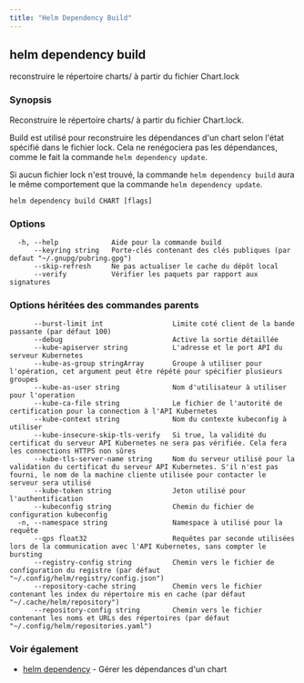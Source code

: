 ```yaml
---
title: "Helm Dependency Build"
---
```


## helm dependency build

reconstruire le répertoire charts/ à partir du fichier Chart.lock

### Synopsis

Reconstruire le répertoire charts/ à partir du fichier Chart.lock.

Build est utilisé pour reconstruire les dépendances d'un chart selon l'état spécifié dans le fichier lock. Cela ne renégociera pas les dépendances, comme le fait la commande `helm dependency update`.

Si aucun fichier lock n'est trouvé, la commande `helm dependency build` aura le même comportement que la commande `helm dependency update`.

```
helm dependency build CHART [flags]
```

### Options

```
  -h, --help             Aide pour la commande build
      --keyring string   Porte-clés contenant des clés publiques (par defaut "~/.gnupg/pubring.gpg")
      --skip-refresh     Ne pas actualiser le cache du dépôt local
      --verify           Vérifier les paquets par rapport aux signatures
```

### Options héritées des commandes parents

```
      --burst-limit int                 Limite coté client de la bande passante (par défaut 100)
      --debug                           Active la sortie détaillée
      --kube-apiserver string           L'adresse et le port API du serveur Kubernetes
      --kube-as-group stringArray       Groupe à utiliser pour l'opération, cet argument peut être répété pour spécifier plusieurs groupes
      --kube-as-user string             Nom d'utilisateur à utiliser pour l'operation
      --kube-ca-file string             Le fichier de l'autorité de certification pour la connection à l'API Kubernetes
      --kube-context string             Nom du contexte kubeconfig à utiliser
      --kube-insecure-skip-tls-verify   Si true, la validité du certificat du serveur API Kubernetes ne sera pas vérifiée. Cela fera les connections HTTPS non sûres
      --kube-tls-server-name string     Nom du serveur utilisé pour la validation du certificat du serveur API Kubernetes. S'il n'est pas fourni, le nom de la machine cliente utilisée pour contacter le serveur sera utilisé
      --kube-token string               Jeton utilisé pour l'authentification
      --kubeconfig string               Chemin du fichier de configuration kubeconfig
  -n, --namespace string                Namespace à utilisé pour la requête
      --qps float32                     Requêtes par seconde utilisées lors de la communication avec l'API Kubernetes, sans compter le bursting
      --registry-config string          Chemin vers le fichier de configuration du registre (par défaut "~/.config/helm/registry/config.json")
      --repository-cache string         Chemin vers le fichier contenant les index du répertoire mis en cache (par défaut "~/.cache/helm/repository")
      --repository-config string        Chemin vers le fichier contenant les noms et URLs des répertoires (par défaut "~/.config/helm/repositories.yaml")
```

### Voir également

* [helm dependency](helm_dependency.md) - Gérer les dépendances d'un chart
